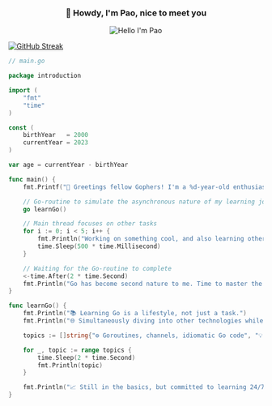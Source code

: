 <p align="center">
  <h3 align="center">👋 Howdy, I'm Pao, nice to meet you</h3>
</p>

<p align="center">
  <img src="https://readme-typing-svg.demolab.com?font=Noto+Sans&duration=1000&pause=200&color=FF6E96&background=282A3600&center=true&vCenter=true&random=false&width=200&lines=%E6%94%B9%E5%96%84;mejorando;%D8%AA%D8%AD%D8%B3%D9%8A%D9%86;%E0%B8%9E%E0%B8%B1%E0%B8%92%E0%B8%99%E0%B8%B2;Improving" alt="Hello I'm Pao" />
  
  
[![GitHub Streak](https://streak-stats.demolab.com?user=woonmapao&theme=dracula&hide_border=true&border_radius=6.9&card_width=1080)](https://git.io/streak-stats)

<!-- markdownlint-enable MD033 -->

```go
// main.go

package introduction

import (
	"fmt"
	"time"
)

const (
	birthYear   = 2000
	currentYear = 2023
)

var age = currentYear - birthYear

func main() {
	fmt.Printf("🚀 Greetings fellow Gophers! I'm a %d-year-old enthusiast in pursuit of Go mastery.\n", age)

	// Go-routine to simulate the asynchronous nature of my learning journey
	go learnGo()

	// Main thread focuses on other tasks
	for i := 0; i < 5; i++ {
		fmt.Println("Working on something cool, and also learning other tech stacks...")
		time.Sleep(500 * time.Millisecond)
	}

	// Waiting for the Go-routine to complete
	<-time.After(2 * time.Second)
	fmt.Println("Go has become second nature to me. Time to master the intricacies of concurrency!")
}

func learnGo() {
	fmt.Println("📚 Learning Go is a lifestyle, not just a task.")
	fmt.Println("🌐 Simultaneously diving into other technologies while mastering the basics.")

	topics := []string{"⚙️ Goroutines, channels, idiomatic Go code", "💡 Efficient use of CPU cores", "🌐 Building scalable and concurrent systems"}

	for _, topic := range topics {
		time.Sleep(2 * time.Second)
		fmt.Println(topic)
	}

	fmt.Println("📈 Still in the basics, but committed to learning 24/7.")
}

```

